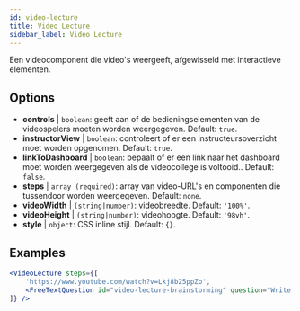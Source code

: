 ```yaml
---
id: video-lecture 
title: Video Lecture
sidebar_label: Video Lecture
---
```


Een videocomponent die video's weergeeft, afgewisseld met interactieve elementen.

## Options

* __controls__ | `boolean`: geeft aan of de bedieningselementen van de videospelers moeten worden weergegeven. Default: `true`.
* __instructorView__ | `boolean`: controleert of er een instructeursoverzicht moet worden opgenomen. Default: `true`.
* __linkToDashboard__ | `boolean`: bepaalt of er een link naar het dashboard moet worden weergegeven als de videocollege is voltooid.. Default: `false`.
* __steps__ | `array (required)`: array van video-URL's en componenten die tussendoor worden weergegeven. Default: `none`.
* __videoWidth__ | `(string|number)`: videobreedte. Default: `'100%'`.
* __videoHeight__ | `(string|number)`: videohoogte. Default: `'98vh'`.
* __style__ | `object`: CSS inline stijl. Default: `{}`.


## Examples

```jsx live
<VideoLecture steps={[
    'https://www.youtube.com/watch?v=Lkj8b25ppZo',
    <FreeTextQuestion id="video-lecture-brainstorming" question="Write down a few ideas of how one could enrich video lectures using other ISLE components" />
]} />
```

